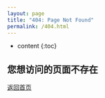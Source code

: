 ```yaml
---
layout: page
title: "404: Page Not Found"
permalink: /404.html
---
```


* content
{:toc}

## 您想访问的页面不存在  

[返回首页](http://tangmingliang.com)
